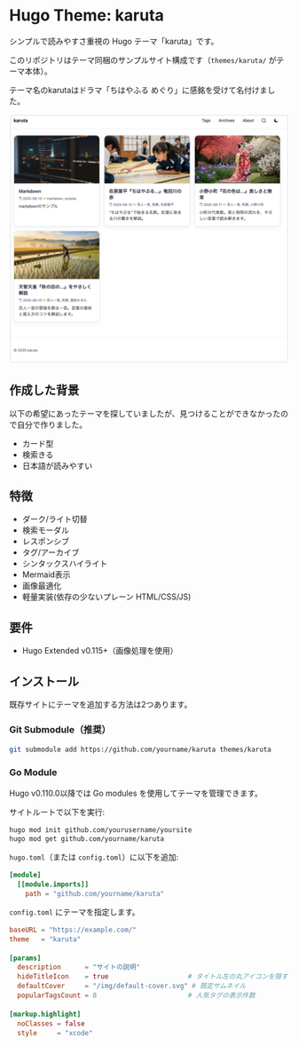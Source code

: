 # Hugo Theme: karuta

シンプルで読みやすさ重視の Hugo テーマ「karuta」です。

このリポジトリはテーマ同梱のサンプルサイト構成です（`themes/karuta/` がテーマ本体）。

テーマ名のkarutaはドラマ「ちはやふる めぐり」に感銘を受けて名付けました。

![](figure/top.png)


## 作成した背景

以下の希望にあったテーマを探していましたが、見つけることができなかったので自分で作りました。

- カード型
- 検索きる
- 日本語が読みやすい

## 特徴

- ダーク/ライト切替
- 検索モーダル
- レスポンシブ
- タグ/アーカイブ
- シンタックスハイライト
- Mermaid表示
- 画像最適化
- 軽量実装(依存の少ないプレーン HTML/CSS/JS)

## 要件

- Hugo Extended v0.115+（画像処理を使用）

## インストール

既存サイトにテーマを追加する方法は2つあります。

### Git Submodule（推奨）

```bash
git submodule add https://github.com/yourname/karuta themes/karuta
```

### Go Module

Hugo v0.110.0以降では Go modules を使用してテーマを管理できます。

サイトルートで以下を実行:

```bash
hugo mod init github.com/yourusername/yoursite
hugo mod get github.com/yourname/karuta
```

`hugo.toml`（または `config.toml`）に以下を追加:

```toml
[module]
  [[module.imports]]
    path = "github.com/yourname/karuta"
```

`config.toml` にテーマを指定します。

```toml
baseURL = "https://example.com/"
theme   = "karuta"

[params]
  description      = "サイトの説明"
  hideTitleIcon    = true                    # タイトル左の丸アイコンを隠す
  defaultCover     = "/img/default-cover.svg" # 既定サムネイル
  popularTagsCount = 8                       # 人気タグの表示件数

[markup.highlight]
  noClasses = false
  style     = "xcode"
```

